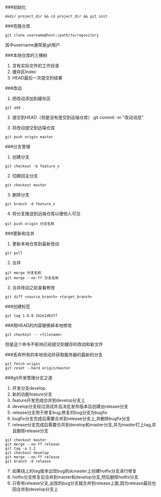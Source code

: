 ###初始化
```
mkdir project_dir && cd project_dir && git init
```

###克隆仓库   
```
git clone username@host:/path/to/repository
```
其中username通常是git用户

###本地仓库的三棵树
1. 含有实际文件的工作目录
2. 缓存区Index
3. HEAD最后一次提交的结果

###改动
1. 把改动添加到缓存区
```
git add .
```
2. 提交到HEAD（但是没有提交到远端仓库） 
git commit -m "改动消息"

3. 将改动提交到远端仓库   
```
git push origin master
```

###分支管理 
1. 创建分支 
```
git checkout -b feature_x 
``` 
2. 切换回主分支   
```
git checkout master 
```
3. 删除分支        
```
git branch -d feature_x
```
4. 将分支推送到远端仓库以便他人可见   
```
git push origin 分支名称
```

###更新和合并   
1. 更新本地仓库到最新改动  
```
git pull 
```
2. 合并  
```
git merge 分支名称
git merge --no-ff 分支名称
```
3. 合并改动之前查看修改   
```
git diff <source_branch> <target_branch>
```

###创建标签
```
git tag 1.0.0 1b2e1d63ff
```

###用HEAD的内容替换掉本地修改
```
git checkout -- <filename>
```
但是这个命令不影响已经提交到缓存的改动和新文件

###丢弃所有的本地改动并获取服务器的最新的分支
```
git fetch origin 
git reset --hard origin/master
```

###git开发管理分支之道
1. 开发分支develop 
2. 新的功能feature分支 
3. feature开发完成合并到develop分支上
4. develop分支经过测试并且决定发布版本后创建出release分支 
5. release分支用于修复bug,修复的bug分支为bugfix
6. bugfix分支完成后需要合并到release分支上,并删除bugfix分支
6. release分支完成后需要合并到develop和master分支,并为master打上tag,并且删除release分支
```
git checkout master 
git merge --no-ff release
git tag -a 1.2 
git checkout develop 
git merge --no-ff release 
git branch -d release
```
7. 如果线上的tag版本出现bug则从master上创建hotfix分支进行修复
8. hotfix分支修复后合并到master和develop分支,然后删除hotfix分支
9. 只有有release分支,出现的bug分支就合并到release上面,因为release最后也回合并到develop分支上
